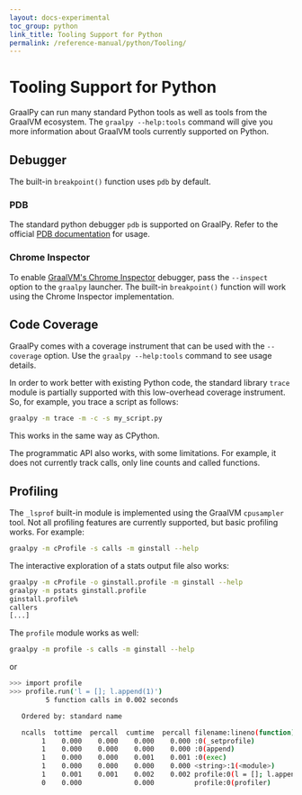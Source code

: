 ```yaml
---
layout: docs-experimental
toc_group: python
link_title: Tooling Support for Python
permalink: /reference-manual/python/Tooling/
---
```

# Tooling Support for Python
GraalPy can run many standard Python tools as well as tools from the GraalVM ecosystem.
The `graalpy --help:tools` command will give you more information about GraalVM tools currently supported on Python.

## Debugger
The built-in `breakpoint()` function uses `pdb` by default.

### PDB
The standard python debugger `pdb` is supported on GraalPy. Refer to the official [PDB documentation](https://docs.python.org/3/library/pdb.html) for usage.

### Chrome Inspector
To enable [GraalVM's Chrome Inspector](https://github.com/oracle/graal/blob/master/docs/tools/chrome-debugger.md) debugger, pass the `--inspect` option to the `graalpy` launcher.
The built-in `breakpoint()` function will work using the Chrome Inspector implementation.

## Code Coverage

GraalPy comes with a coverage instrument that can be used with the `--coverage` option.
Use the `graalpy --help:tools` command to see usage details.

In order to work better with existing Python code, the standard library `trace` module is partially supported with this low-overhead coverage instrument.
So, for example, you trace a script as follows:

```bash
graalpy -m trace -m -c -s my_script.py
```

This works in the same way as CPython.

The programmatic API also works, with some limitations.
For example, it does not currently track calls, only line counts and called functions.

## Profiling

The `_lsprof` built-in module is implemented using the GraalVM `cpusampler` tool.
Not all profiling features are currently supported, but basic profiling works. For example:

```bash
graalpy -m cProfile -s calls -m ginstall --help
```

The interactive exploration of a stats output file also works:

```bash
graalpy -m cProfile -o ginstall.profile -m ginstall --help
graalpy -m pstats ginstall.profile
ginstall.profile%
callers
[...]
```

The `profile` module works as well:

```bash
graalpy -m profile -s calls -m ginstall --help
```

or

```bash
>>> import profile
>>> profile.run('l = []; l.append(1)')
         5 function calls in 0.002 seconds

   Ordered by: standard name

   ncalls  tottime  percall  cumtime  percall filename:lineno(function)
        1    0.000    0.000    0.000    0.000 :0(_setprofile)
        1    0.000    0.000    0.000    0.000 :0(append)
        1    0.000    0.000    0.001    0.001 :0(exec)
        1    0.000    0.000    0.000    0.000 <string>:1(<module>)
        1    0.001    0.001    0.002    0.002 profile:0(l = []; l.append(1))
        0    0.000             0.000          profile:0(profiler)
```